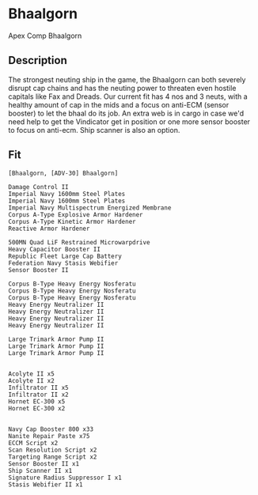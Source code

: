 # Bhaalgorn

Apex Comp Bhaalgorn


## Description

The strongest neuting ship in the game, the Bhaalgorn can both severely disrupt cap chains and has the neuting power to threaten even hostile capitals like Fax and Dreads. Our current fit has 4 nos and 3 neuts, with a healthy amount of cap in the mids and a focus on anti-ECM (sensor booster) to let the bhaal do its job. An extra web is in cargo in case we'd need help to get the Vindicator get in position or one more sensor booster to focus on anti-ecm. Ship scanner is also an option.

## Fit

```
[Bhaalgorn, [ADV-30] Bhaalgorn]

Damage Control II
Imperial Navy 1600mm Steel Plates
Imperial Navy 1600mm Steel Plates
Imperial Navy Multispectrum Energized Membrane
Corpus A-Type Explosive Armor Hardener
Corpus A-Type Kinetic Armor Hardener
Reactive Armor Hardener

500MN Quad LiF Restrained Microwarpdrive
Heavy Capacitor Booster II
Republic Fleet Large Cap Battery
Federation Navy Stasis Webifier
Sensor Booster II

Corpus B-Type Heavy Energy Nosferatu
Corpus B-Type Heavy Energy Nosferatu
Corpus B-Type Heavy Energy Nosferatu
Heavy Energy Neutralizer II
Heavy Energy Neutralizer II
Heavy Energy Neutralizer II
Heavy Energy Neutralizer II

Large Trimark Armor Pump II
Large Trimark Armor Pump II
Large Trimark Armor Pump II


Acolyte II x5
Acolyte II x2
Infiltrator II x5
Infiltrator II x2
Hornet EC-300 x5
Hornet EC-300 x2


Navy Cap Booster 800 x33
Nanite Repair Paste x75
ECCM Script x2
Scan Resolution Script x2
Targeting Range Script x2
Sensor Booster II x1
Ship Scanner II x1
Signature Radius Suppressor I x1
Stasis Webifier II x1
```